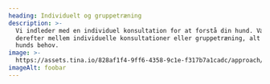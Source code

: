 ```yaml
---
heading: Individuelt og gruppetræning
description: >-
  Vi indleder med en individuel konsultation for at forstå din hund. Vælg
  derefter mellem individuelle konsultationer eller gruppetræning, alt efter din
  hunds behov.
image: >-
  https://assets.tina.io/828af1f4-9ff6-4358-9c1e-f317b7a1cadc/approach/training.png
imageAlt: foobar
---
```


